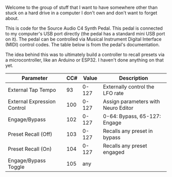Welcome to the group of stuff that I want to have somewhere other than stuck on a hard drive in a computer I don't own and don't want to forget about.

This is code for the Source Audio C4 Synth Pedal. This pedal is connected to my computer's USB port directly (the pedal has a standard mini USB port on it). The pedal can be controlled via Musical Instrument Digital Interface (MIDI) control codes. The table below is from the pedal's documentation. 

The idea behind this was to ultimately build a controller to recall presets via a microcontroller, like an Arduino or ESP32. I haven't done anything on that yet.


| Parameter | CC# | Value | Description | 
| -- | -- | -- | -- | 
| External Tap Tempo | 93 | 0-127 | Externally control the LFO rate | 
| External Expression Control | 100 | 0-127 | Assign parameters with Neuro Editor | 
| Engage/Bypass | 102 | 0-127 | 0-64: Bypass, 65-127: Engage | 
| Preset Recall (Off) | 103 | 0-127 | Recalls any preset in bypass | 
| Preset Recall (On) | 104 | 0-127 | Recalls any preset engaged | 
| Engage/Bypass Toggle | 105 | any |  | 
